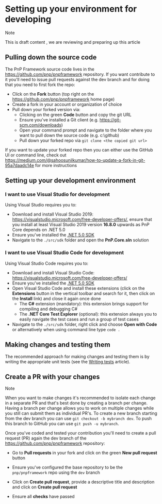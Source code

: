 # Setting up your environment for developing

> [!Note]
> This is draft content , we are reviewing and preparing up this article


## Pulling down the source code

The PnP Framework source code lives in the https://github.com/pnp/pnpframework repository. If you want contribute to it you'll need to issue pull requests against the dev branch and for doing that you need to first fork the repo:

- Click on the **Fork** button (top right on the https://github.com/pnp/pnpframework home page)
- Create a fork in your account or organization of choice
- Pull down your forked version via:
  - Clicking on the green **Code** button and copy the git URL
  - Ensure you've installed a Git client (e.g. https://git-scm.com/downloads)
  - Open your command prompt and navigate to the folder where you want to pull down the source code (e.g. c:\github)
  - Pull down your forked repo via `git clone <the copied git url>`

If you want to update your forked repo then you can either use the GitHub UI or command line, check out https://medium.com/@sahoosunilkumar/how-to-update-a-fork-in-git-95a7daadc14e for more instructions

## Setting up your development environment

### I want to use Visual Studio for development

Using Visual Studio requires you to:

- Download and install Visual Studio 2019: https://visualstudio.microsoft.com/free-developer-offers/, ensure that you install at least Visual Studio 2019 version **16.8.0** upwards as PnP Core depends on .NET 5.0
- Ensure you've installed the [.NET 5.0 SDK](https://dotnet.microsoft.com/download/dotnet/5.0)
- Navigate to the `./src/sdk` folder and open the **PnP.Core.sln** solution

### I want to use Visual Studio Code for development

Using Visual Studio Code requires you to:

- Download and install Visual Studio Code: https://visualstudio.microsoft.com/free-developer-offers/
- Ensure you've installed the [.NET 5.0 SDK](https://dotnet.microsoft.com/download/dotnet/5.0)
- Open Visual Studio Code and install these extensions (click on the **Extensions** button in the vertical toolbar and search for it, then click on the **Install** link) and close it again once done
  - The **C#** extension (mandatory): this extension brings support for compiling and debugging C#
  - The **.NET Core Test Explorer** (optional): this extension always you to easily navigate the test cases and run a group of test cases
- Navigate to the `./src/sdk` folder, right click and choose **Open with Code** or alternatively when using command line type `code .`

## Making changes and testing them

The recommended approach for making changes and testing them is by writing the appropriate unit tests (see the [Writing tests](writing-tests.md) article).

## Create a PR with your changes

> [!Note]
> When you want to make changes it's recommended to isolate each change in a separate PR and that's best done by creating a branch per change. Having a branch per change allows you to work on multiple changes while you still can submit them as individual PR's. To create a new branch starting from the dev branch you can use `git checkout -b mybranch dev`. To push this branch to GitHub you can use `git push -u mybranch`.

Once you've coded and tested your contribution you'll need to create a pull request (PR) again the dev branch of the https://github.com/pnp/pnpframework repository:

- Go to **Pull requests** in your fork and click on the green **New pull request** button
- Ensure you've configured the base repository to be the `pnp/pnpframework` repo using the `dev` branch


- Click on **Create pull request**, provide a descriptive title and description and click on **Create pull request**
- Ensure all **checks** have passed